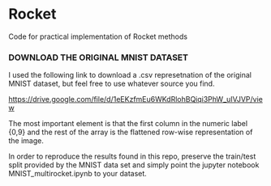# Rocket
Code for practical implementation of Rocket methods

### DOWNLOAD THE ORIGINAL MNIST DATASET

I used the following link to download a .csv represetnation of the original MNIST dataset, but feel free to use whatever source you find.

https://drive.google.com/file/d/1eEKzfmEu6WKdRlohBQiqi3PhW_uIVJVP/view

The most important element is that the first column in the numeric label {0,9} and the rest of the array is the flattened row-wise representation of the image.

In order to reproduce the results found in this repo, preserve the train/test split provided by the MNIST data set and simply point the jupyter notebook MNIST_multirocket.ipynb to your dataset.

